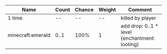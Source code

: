 | Name              | Count | Chance | Weight | Comment                                       |
| ----------------- | ----- | ------ | ------ | --------------------------------------------- |
| 1 time            |    -- |     -- |     -- | killed by player                              |
| minecraft:emerald |  0..1 |   100% |      1 | add drop: 0..1 * level {enchantment: looting} |
